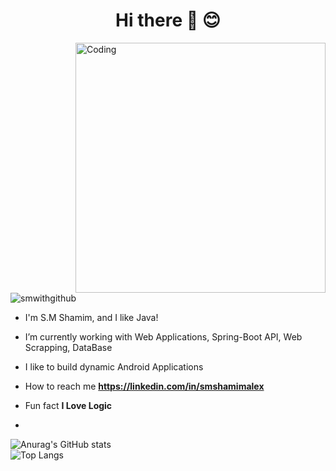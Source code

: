 <h1 align="center">Hi there 👋 😊</h1>
<img align="right" alt="Coding" width="400" src="https://cdn.dribbble.com/users/1162077/screenshots/3848914/programmer.gif">

<p align="left"> <img src="https://komarev.com/ghpvc/?username=smwithgithub&label=Profile%20views&color=0e75b6&style=flat" alt="smwithgithub" /> </p>

- I'm S.M Shamim, and I like Java!

- I’m currently working with Web Applications, Spring-Boot API, Web Scrapping, DataBase

- I like to build dynamic Android Applications

- How to reach me **https://linkedin.com/in/smshamimalex**

- Fun fact **I Love Logic**

-
![Anurag's GitHub stats](https://github-readme-stats.vercel.app/api?username=smwithgithub&show_icons=true&theme=radical) <br/> ![Top Langs](https://github-readme-stats.vercel.app/api/top-langs/?username=smwithgithub&layout=compact)
